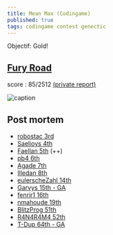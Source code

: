 ```yaml
---
title: Mean Max (Codingame)
published: true
tags: codingame contest genectic
---
```

Objectif: Gold!
## [Fury Road](https://www.codingame.com/leaderboards/challenge/mean-max/global)

score : 85/2512 [(private report)](https://www.codingame.com/challengereport/9291788353f1021036f0685639e3e117d3388e9)

![caption](/images/codingame_mean_max_context.png)

## Post mortem
- [robostac 3rd](https://github.com/robostac/cg-meanmax-postmortem/blob/master/readme.md)
- [Saelioys 4th](https://github.com/Saelyos/MeanMax/blob/master/README.md)
- [Faellan 5th](https://github.com/Faellan/meanmax-postmortem/blob/master/README.md) (++)
- [pb4 6th](https://www.codingame.com/forum/t/mean-max-cc01-feedback-strategies/5030/19)
- [Agade 7th](https://www.codingame.com/forum/t/mean-max-cc01-feedback-strategies/5030/9)
- [Illedan 8th](https://www.codingame.com/forum/t/mean-max-cc01-feedback-strategies/5030/18)
- [eulerscheZahl 14th](https://www.codingame.com/forum/t/mean-max-cc01-feedback-strategies/5030/11)
- [Garvys 15th - GA](https://github.com/Garvys/MeanMax-CodinGame-Contest/blob/master/README.md)
- [fenrir1 16th](https://www.codingame.com/forum/t/mean-max-cc01-feedback-strategies/5030/42)
- [nmahoude 19th](https://www.codingame.com/forum/t/mean-max-cc01-feedback-strategies/5030/13)
- [BlitzProg 51th](https://www.codingame.com/forum/t/mean-max-cc01-feedback-strategies/5030/10)
- [R4N4R4M4 52th](https://www.codingame.com/forum/t/mean-max-cc01-feedback-strategies/5030/17)
- [T-Dup 64th - GA](https://www.codingame.com/forum/t/mean-max-cc01-feedback-strategies/5030/34)
